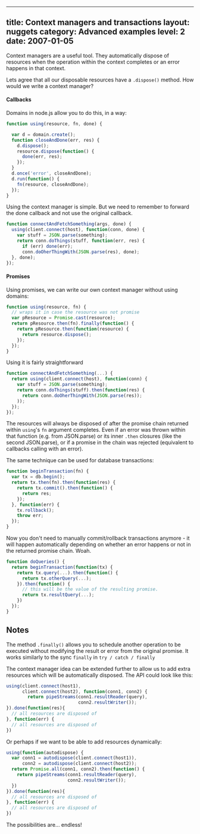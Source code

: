 
---
title: Context managers and transactions
layout: nuggets
category: Advanced examples
level: 2
date: 2007-01-05
---

Context managers are a useful tool. They automatically dispose of resources
when the operation within the context completes or an error happens in that
context.

Lets agree that all our disposable resources have a `.dispose()` method. How
would we write a context manager?

#### Callbacks

Domains in node.js allow you to do this, in a way:

```js
function using(resource, fn, done) {

  var d = domain.create();
  function closeAndDone(err, res) {
    d.dispose();
    resource.dispose(function() {
      done(err, res);
    });
  }
  d.once('error', closeAndDone);
  d.run(function() { 
    fn(resource, closeAndDone); 
  });
}
```

Using the context manager is simple. But we need to remember to forward the
done callback and not use the original callback.

```js
function connectAndFetchSomething(args, done) {
  using(client.connect(host), function(conn, done) {
    var stuff = JSON.parse(something);
    return conn.doThings(stuff, function(err, res) {
      if (err) done(err);
      conn.doOherThingWith(JSON.parse(res), done);
  }, done);
});
```



#### Promises

Using promises, we can write our own context manager without using domains:

```js
function using(resource, fn) {
  // wraps it in case the resource was not promise
  var pResource = Promise.cast(resource); 
  return pResource.then(fn).finally(function() { 
    return pResource.then(function(resource) { 
      return resource.dispose(); 
    }); 
  });
}
```

Using it is fairly straightforward

```js
function connectAndFetchSomething(...) {
  return using(client.connect(host), function(conn) {
    var stuff = JSON.parse(something);
    return conn.doThings(stuff).then(function(res) { 
      return conn.doOherThingWith(JSON.parse(res)); 
    ));
  }); 
});
```

The resources will always be disposed of after the promise chain returned 
within `using`'s `fn` argument completes. Even if an error was thrown within 
that function (e.g. from JSON.parse) or its inner `.then` closures (like the 
second JSON.parse), or if a promise in the chain was rejected (equivalent to 
callbacks calling with an error).

The same technique can be used for database transactions:

```js
function beginTransaction(fn) {
  var tx = db.begin();
  return tx.then(fn).then(function(res) { 
    return tx.commit().then(function() {
      return res;
    });
  }, function(err) {
    tx.rollback();
    throw err;
  });
}
```

Now you don't need to manually commit/rollback transactions anymore - it will
happen automatically depending on whether an error happens or not in the 
returned promise chain. Woah.

```js
function doQueries() {
  return beginTransaction(function(tx) {
    return tx.query(...).then(function() {
      return tx.otherQuery(...);
    }).then(function() {
      // this will be the value of the resulting promise.
      return tx.resultQuery(...); 
    })
  });
}
```

## Notes

The method `.finally()` allows you to schedule another operation to be executed 
without modifying the result or error from the original promise. It works 
similarly to the sync `finally` in `try / catch / finally`

The context manager idea can be extended further to allow us to add extra 
resources which will be automatically disposed. The API could look like this:

```js
using(client.connect(host1), 
      client.connect(host2), function(conn1, conn2) {
        return pipeStreams(conn1.resultReader(query), 
                           conn2.resultWriter());
}).done(function(res){
  // all resources are disposed of
}, function(err) {
  // all resources are disposed of
})
```

Or perhaps if we want to be able to add resources dynamically:

```js
using(function(autodispose) {
  var conn1 = autodispose(client.connect(host1)),
      conn2 = autodispose(client.connect(host2));
  return Promise.all(conn1, conn2).then(function() {
    return pipeStreams(conn1.resultReader(query), 
                       conn2.resultWriter());
  })
}).done(function(res){
  // all resources are disposed of
}, function(err) {
  // all resources are disposed of
})
```

The possibilities are... endless!
